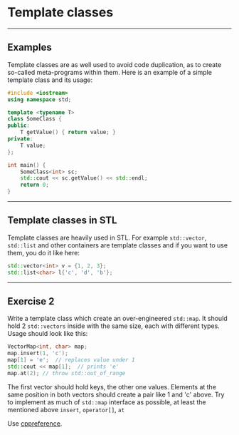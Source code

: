 <!-- .slide: data-background="#111111" -->

# Template classes

___

## Examples

Template classes are as well used to avoid code duplication, as to create so-called meta-programs within them. Here is an example of a simple template class and its usage:

```c++
#include <iostream>
using namespace std;

template <typename T>
class SomeClass {
public:
    T getValue() { return value; }
private:
    T value;
};

int main() {
    SomeClass<int> sc;
    std::cout << sc.getValue() << std::endl;
    return 0;
}
```

___

## Template classes in STL

Template classes are heavily used in STL. For example `std::vector`, `std::list` and other containers are template classes and if you want to use them, you do it like here:

```c++
std::vector<int> v = {1, 2, 3};
std::list<char> l{'c', 'd', 'b'};
```

___

## Exercise 2

Write a template class which create an over-engineered `std::map`. It should hold 2 `std::vectors` inside with the same size, each with different types. Usage should look like this:

```c++
VectorMap<int, char> map;
map.insert(1, 'c');
map[1] = 'e';  // replaces value under 1
std::cout << map[1];  // prints 'e'
map.at(2); // throw std::out_of_range
```

The first vector should hold keys, the other one values. Elements at the same position in both vectors should create a pair like 1 and 'c' above. Try to implement as much of `std::map` interface as possible, at least the mentioned above `insert`, `operator[]`, `at`

Use [cppreference](http://en.cppreference.com/w/cpp/container/map).
